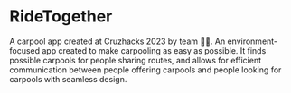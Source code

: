 # RideTogether
A carpool app created at Cruzhacks 2023 by team 👨‍💻.
An environment-focused app created to make carpooling as easy as possible. It finds possible carpools for people sharing routes, and allows for efficient communication between people offering carpools and people looking for carpools with seamless design.
